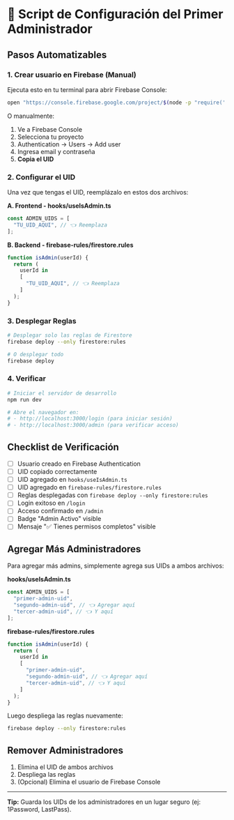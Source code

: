 # 🔧 Script de Configuración del Primer Administrador

## Pasos Automatizables

### 1. Crear usuario en Firebase (Manual)

Ejecuta esto en tu terminal para abrir Firebase Console:

```bash
open "https://console.firebase.google.com/project/$(node -p "require('./.env.local').NEXT_PUBLIC_FIREBASE_PROJECT_ID || 'tu-proyecto'")/authentication/users"
```

O manualmente:

1. Ve a Firebase Console
2. Selecciona tu proyecto
3. Authentication → Users → Add user
4. Ingresa email y contraseña
5. **Copia el UID**

### 2. Configurar el UID

Una vez que tengas el UID, reemplázalo en estos dos archivos:

**A. Frontend - hooks/useIsAdmin.ts**

```typescript
const ADMIN_UIDS = [
  "TU_UID_AQUI", // 👈 Reemplaza
];
```

**B. Backend - firebase-rules/firestore.rules**

```javascript
function isAdmin(userId) {
  return (
    userId in
    [
      "TU_UID_AQUI", // 👈 Reemplaza
    ]
  );
}
```

### 3. Desplegar Reglas

```bash
# Desplegar solo las reglas de Firestore
firebase deploy --only firestore:rules

# O desplegar todo
firebase deploy
```

### 4. Verificar

```bash
# Iniciar el servidor de desarrollo
npm run dev

# Abre el navegador en:
# - http://localhost:3000/login (para iniciar sesión)
# - http://localhost:3000/admin (para verificar acceso)
```

## Checklist de Verificación

- [ ] Usuario creado en Firebase Authentication
- [ ] UID copiado correctamente
- [ ] UID agregado en `hooks/useIsAdmin.ts`
- [ ] UID agregado en `firebase-rules/firestore.rules`
- [ ] Reglas desplegadas con `firebase deploy --only firestore:rules`
- [ ] Login exitoso en `/login`
- [ ] Acceso confirmado en `/admin`
- [ ] Badge "Admin Activo" visible
- [ ] Mensaje "✅ Tienes permisos completos" visible

## Agregar Más Administradores

Para agregar más admins, simplemente agrega sus UIDs a ambos archivos:

**hooks/useIsAdmin.ts**

```typescript
const ADMIN_UIDS = [
  "primer-admin-uid",
  "segundo-admin-uid", // 👈 Agregar aquí
  "tercer-admin-uid", // 👈 Y aquí
];
```

**firebase-rules/firestore.rules**

```javascript
function isAdmin(userId) {
  return (
    userId in
    [
      "primer-admin-uid",
      "segundo-admin-uid", // 👈 Agregar aquí
      "tercer-admin-uid", // 👈 Y aquí
    ]
  );
}
```

Luego despliega las reglas nuevamente:

```bash
firebase deploy --only firestore:rules
```

## Remover Administradores

1. Elimina el UID de ambos archivos
2. Despliega las reglas
3. (Opcional) Elimina el usuario de Firebase Console

---

**Tip:** Guarda los UIDs de los administradores en un lugar seguro (ej: 1Password, LastPass).







